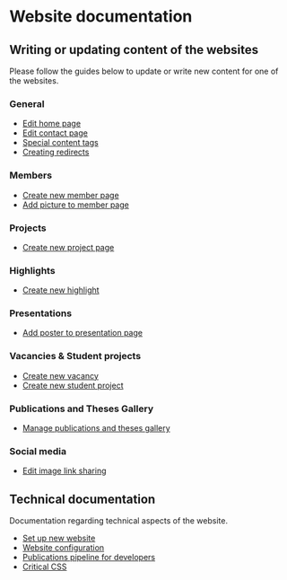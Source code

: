 # Website documentation

## Writing or updating content of the websites

Please follow the guides below to update or write new content for one of the websites.

### General

- [Edit home page](https://github.com/DIAGNijmegen/website-content/blob/master/docs/edit-home-page.md)
- [Edit contact page](https://github.com/DIAGNijmegen/website-content/blob/master/docs/edit-contact-page.md)
- [Special content tags](https://github.com/DIAGNijmegen/website-content/blob/master/docs/special-content-tags.md)
- [Creating redirects](https://github.com/DIAGNijmegen/website-content/blob/master/docs/redirects.md)

### Members

- [Create new member page](https://github.com/DIAGNijmegen/website-content/blob/master/docs/create-a-new-member-page.md)
- [Add picture to member page](https://github.com/DIAGNijmegen/website-content/blob/master/docs/add-picture-to-member-page.md)

### Projects

- [Create new project page](https://github.com/DIAGNijmegen/website-content/blob/master/docs/create-a-new-project-page.md)

### Highlights

- [Create new highlight](https://github.com/DIAGNijmegen/website-content/blob/master/docs/create-new-highlight.md)

### Presentations

- [Add poster to presentation page](https://github.com/DIAGNijmegen/website-content/blob/master/docs/add-poster-to-presentation-page.md)

### Vacancies & Student projects

- [Create new vacancy](https://github.com/DIAGNijmegen/website-content/blob/master/docs/create-new-vacancy-or-student-project.md)
- [Create new student project](https://github.com/DIAGNijmegen/website-content/blob/master/docs/create-new-vacancy-or-student-project.md)

### Publications and Theses Gallery

- [Manage publications and theses gallery](https://github.com/DIAGNijmegen/website-content/blob/master/docs/manage-publications-and-theses-gallery.md)

### Social media

- [Edit image link sharing](https://github.com/DIAGNijmegen/website-content/blob/master/docs/edit-social-image.md)

## Technical documentation

Documentation regarding technical aspects of the website.

- [Set up new website](https://github.com/DIAGNijmegen/website-content/blob/master/docs/setting-up-a-new-website.md)
- [Website configuration](https://github.com/DIAGNijmegen/website-content/blob/master/docs/website-configuration.md)
- [Publications pipeline for developers](https://github.com/DIAGNijmegen/website-content/blob/master/docs/publications-pipeline-developers.md)
- [Critical CSS](https://github.com/DIAGNijmegen/website-content/blob/master/docs/critical-above-the-fold-css.md)
